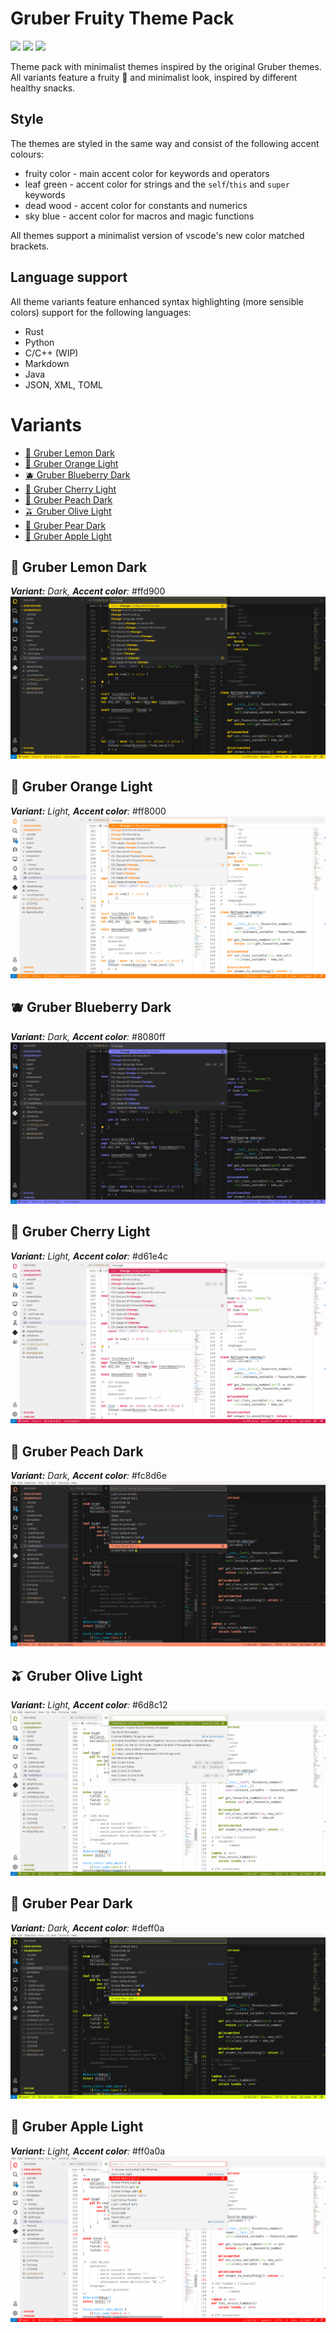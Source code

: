 # **Gruber Fruity Theme Pack**
![](https://img.shields.io/visual-studio-marketplace/stars/rw-smups.gruberfruity?style=for-the-badge)
![](https://img.shields.io/visual-studio-marketplace/d/rw-smups.gruberfruity?style=for-the-badge)
![](https://img.shields.io/visual-studio-marketplace/v/rw-smups.gruberfruity?style=for-the-badge)

Theme pack with minimalist themes inspired by the original Gruber themes.
All variants feature a fruity 🫠 and minimalist look, inspired by different
healthy snacks.


## Style
The themes are styled in the same way and consist of the following
accent colours:
- fruity color - main accent color for keywords and operators
- leaf green - accent color for strings and the `self`/`this` and `super` keywords
- dead wood - accent color for constants and numerics
- sky blue - accent color for macros and magic functions

All themes support a minimalist version of vscode's new color matched brackets.

## Language support
All theme variants feature enhanced syntax highlighting (more sensible colors) support for the following languages:
- Rust
- Python
- C/C++ (WIP)
- Markdown
- Java
- JSON, XML, TOML

# Variants
- [🍋 Gruber Lemon Dark](#🍋-gruber-lemon-dark)
- [🍊 Gruber Orange Light](#🍊-gruber-orange-light)
- [🫐 Gruber Blueberry Dark](#🫐-gruber-blueberry-dark)
- [🍒 Gruber Cherry Light](#🍒-gruber-cherry-light)
- [🍑 Gruber Peach Dark](#🍑-gruber-peach-dark)
- [🫒 Gruber Olive Light](#🫒-gruber-olive-light)
- [🍐 Gruber Pear Dark](#🍐-gruber-pear-dark)
- [🍎 Gruber Apple Light](#🍎-gruber-apple-light)

## **🍋 Gruber Lemon Dark**
_**Variant:** Dark, **Accent color**:_ #ffd900
![](./screenshots/Lemon%20Dark.png)

## **🍊 Gruber Orange Light**
_**Variant:** Light, **Accent color**:_ #ff8000
![](./screenshots/Orange%20Light.png)

## **🫐 Gruber Blueberry Dark**
_**Variant:** Dark, **Accent color**:_ #8080ff
![](./screenshots/Blueberry%20Dark.png)

## **🍒 Gruber Cherry Light**
_**Variant:** Light, **Accent color**:_ #d61e4c
![](./screenshots/Cherry%20Light.png)

## **🍑 Gruber Peach Dark**
_**Variant:** Dark, **Accent color**:_ #fc8d6e
![](./screenshots/Peach%20Dark.png)

## **🫒 Gruber Olive Light**
_**Variant:** Light, **Accent color**:_ #6d8c12
![](./screenshots/Olive%20Light.png)

## **🍐 Gruber Pear Dark**
_**Variant:** Dark, **Accent color**:_ #deff0a
![](./screenshots/Pear%20Dark.png)

## **🍎 Gruber Apple Light**
_**Variant:** Light, **Accent color**:_ #ff0a0a
![](./screenshots/Apple%20Light.png)